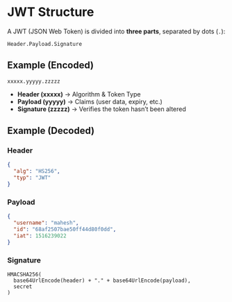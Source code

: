 # JWT Structure

A JWT (JSON Web Token) is divided into **three parts**, separated by dots (`.`):

```
Header.Payload.Signature
```

## Example (Encoded)

```
xxxxx.yyyyy.zzzzz
```

- **Header (xxxxx)** → Algorithm & Token Type
- **Payload (yyyyy)** → Claims (user data, expiry, etc.)
- **Signature (zzzzz)** → Verifies the token hasn’t been altered

## Example (Decoded)

### Header

```json
{
  "alg": "HS256",
  "typ": "JWT"
}
```

### Payload

```json
{
  "username": "mahesh",
  "id": "68af2507bae50ff44d80f0dd",
  "iat": 1516239022
}
```

### Signature

```
HMACSHA256(
  base64UrlEncode(header) + "." + base64UrlEncode(payload),
  secret
)
```
